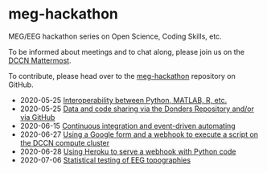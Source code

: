 # meg-hackathon

MEG/EEG hackathon series on Open Science, Coding Skills, etc.

To be informed about meetings and to chat along, please join us on the [DCCN Mattermost](https://mattermost.socsci.ru.nl/dccn/channels/meg-hackathon).

To contribute, please head over to the [meg-hackathon](https://github.com/Donders-Institute/meg-hackathon) repository on GitHub.

- 2020-05-25 [Interoperability between Python, MATLAB, R, etc.](2020-05-25-interoperability)
- 2020-05-25 [Data and code sharing via the Donders Repository and/or via GitHub](2020-05-25-datasharing)
- 2020-06-15 [Continuous integration and event-driven automating](2020-06-15-continuous-integration)
- 2020-06-27 [Using a Google form and a webhook to execute a script on the DCCN compute cluster](2020-06-27-googleform-webhook)
- 2020-06-28 [Using Heroku to serve a webhook with Python code](2020-06-28-webhook-heroku)
- 2020-07-06 [Statistical testing of EEG topographies](2020-07-06-earth-moving-statfun)
